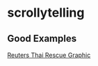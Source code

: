 # scrollytelling

## Good Examples
[Reuters Thai Rescue Graphic](http://fingfx.thomsonreuters.com/gfx/rngs/THAILAND-ACCIDENT-CAVE/0100711G258/index.html)
